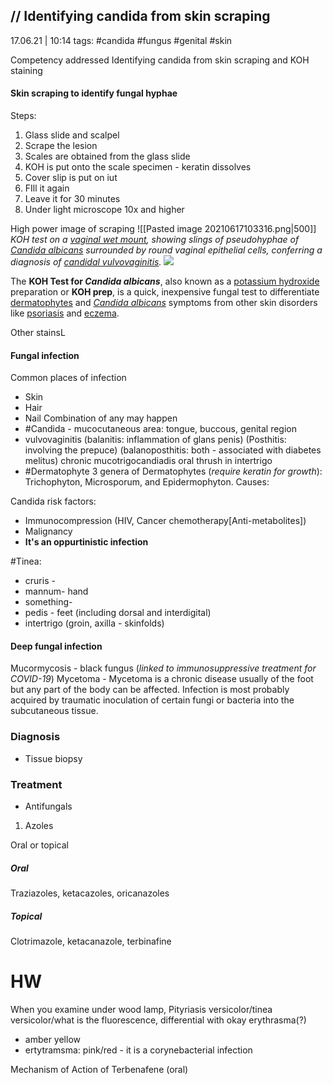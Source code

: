 // Identifying candida from skin scraping
--------------------------
17.06.21 | 10:14
tags: #candida #fungus #genital #skin

Competency addressed
Identifying candida from skin scraping and KOH staining

#### Skin scraping to identify fungal hyphae
Steps:
1. Glass slide and scalpel
2. Scrape the lesion 
3. Scales are obtained from the glass slide
4. KOH is put onto the scale specimen - keratin dissolves
5. Cover slip is put on iut
6.  FIll it again
7.  Leave it for 30 minutes
8.  Under light microscope 10x and higher

High power image of scraping
![[Pasted image 20210617103316.png|500]]
*KOH test on a [vaginal wet mount](https://en.wikipedia.org/wiki/Vaginal_wet_mount "Vaginal wet mount"), showing slings of pseudohyphae of _[Candida albicans](https://en.wikipedia.org/wiki/Candida_albicans)_ surrounded by round vaginal epithelial cells, conferring a diagnosis of [candidal vulvovaginitis](https://en.wikipedia.org/wiki/Candidal_vulvovaginitis "Candidal vulvovaginitis").*
![](https://upload.wikimedia.org/wikipedia/commons/thumb/3/38/Vaginal_wet_mount_of_candidal_vulvovaginitis.jpg/220px-Vaginal_wet_mount_of_candidal_vulvovaginitis.jpg)

The **KOH Test for _Candida albicans_**, also known as a [potassium hydroxide](https://en.wikipedia.org/wiki/Potassium_hydroxide "Potassium hydroxide") preparation or **KOH prep**, is a quick, inexpensive fungal test to differentiate [dermatophytes](https://en.wikipedia.org/wiki/Dermatophyte) and _[Candida albicans](https://en.wikipedia.org/wiki/Candida_albicans "Candida albicans")_ symptoms from other skin disorders like [psoriasis](https://en.wikipedia.org/wiki/Psoriasis "Psoriasis") and [eczema](https://en.wikipedia.org/wiki/Eczema "Tinea unguium").


Other stainsL
#### Fungal infection

Common places of infection
- Skin
- Hair
- Nail
Combination of any may happen
- #Candida - mucocutaneous area: tongue, buccous, genital region
- vulvovaginitis
(balanitis: inflammation of glans penis)
(Posthitis: involving the prepuce)
(balanoposthitis: both - associated with diabetes melitus)
chronic mucotrigocandiadis
oral thrush in intertrigo
- #Dermatophyte
3 genera of Dermatophytes (*require keratin for growth*): Trichophyton, Microsporum, and Epidermophyton. 
Causes:

Candida risk factors:
- Immunocompression (HIV, Cancer chemotherapy[Anti-metabolites])
- Malignancy
- **It's an oppurtinistic infection**

#Tinea:
- cruris - 
- mannum- hand
- something-
- pedis - feet (including dorsal and interdigital)
- intertrigo (groin, axilla - skinfolds)

#### Deep fungal infection
Mucormycosis - black fungus (*linked to immunosuppressive treatment for COVID-19*)
Mycetoma - Mycetoma is a chronic disease usually of the foot but any part of the body can be affected. Infection is most probably acquired by traumatic inoculation of certain fungi or bacteria into the subcutaneous tissue.

### Diagnosis
- Tissue biopsy

### Treatment
- Antifungals 
1. Azoles

Oral or topical
##### Oral
Traziazoles, ketacazoles, oricanazoles

##### Topical
Clotrimazole, ketacanazole, terbinafine

# HW 
When you examine under wood lamp, Pityriasis versicolor/tinea versicolor/what is the fluorescence, differential with okay erythrasma(?)
- amber yellow
- ertytramsma: pink/red - it is a corynebacterial infection



Mechanism of Action of Terbenafene (oral)